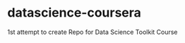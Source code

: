 datascience-coursera
====================

1st attempt to create Repo for Data Science Toolkit Course
